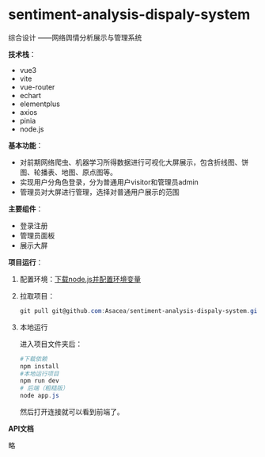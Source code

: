 # sentiment-analysis-dispaly-system
综合设计 ——网络舆情分析展示与管理系统

**技术栈**：

- vue3
- vite
- vue-router
- echart
- elementplus
- axios
- pinia
- node.js

**基本功能**：

- 对前期网络爬虫、机器学习所得数据进行可视化大屏展示，包含折线图、饼图、轮播表、地图、原点图等。
- 实现用户分角色登录，分为普通用户visitor和管理员admin
- 管理员对大屏进行管理，选择对普通用户展示的范围

**主要组件**：

- 登录注册
- 管理员面板
- 展示大屏

**项目运行**：

1. 配置环境：[下载node.js并配置环境变量](https://blog.csdn.net/qq_42006801/article/details/124830995?ops_request_misc=%257B%2522request%255Fid%2522%253A%2522170028586516800182798640%2522%252C%2522scm%2522%253A%252220140713.130102334..%2522%257D&request_id=170028586516800182798640&biz_id=0&utm_medium=distribute.pc_search_result.none-task-blog-2~all~top_positive~default-1-124830995-null-null.142^v96^pc_search_result_base6&utm_term=node&spm=1018.2226.3001.4187)

2. 拉取项目：

   ```powershell
   git pull git@github.com:Asacea/sentiment-analysis-dispaly-system.git
   ```

3. 本地运行

   进入项目文件夹后：

   ```powershell
   #下载依赖
   npm install
   #本地运行项目
   npm run dev
   # 后端（粗糙版）
   node app.js
   ```

   然后打开连接就可以看到前端了。

**API文档**

略
